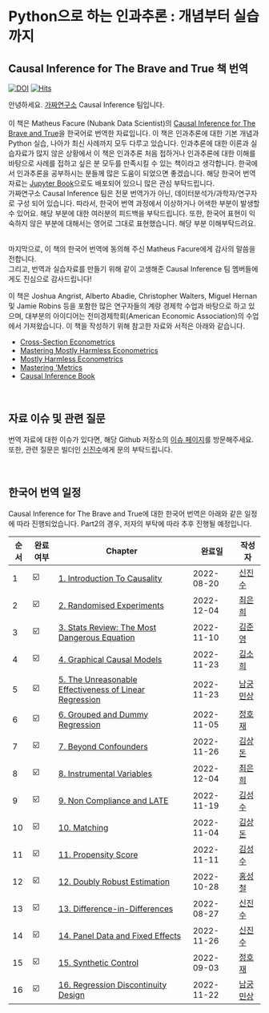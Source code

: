 # Python으로 하는 인과추론 : 개념부터 실습까지

## Causal Inference for The Brave and True 책 번역 
[![DOI](https://zenodo.org/badge/255903310.svg)](https://zenodo.org/badge/latestdoi/255903310)
[![Hits](https://hits.seeyoufarm.com/api/count/incr/badge.svg?url=https%3A%2F%2Fgithub.com%2FCausalInferenceLab%2FCausal-Inference-with-Python&count_bg=%2379C83D&title_bg=%23555555&icon=&icon_color=%23E7E7E7&title=hits&edge_flat=false)](https://hits.seeyoufarm.com)

안녕하세요. [가짜연구소](https://pseudo-lab.com/) Causal Inference 팀입니다.   
<br> 
이 책은 Matheus Facure (Nubank Data Scientist)의 [Causal Inference for The Brave and True](https://matheusfacure.github.io/python-causality-handbook/landing-page.html)을 한국어로 번역한 자료입니다. 이 책은 인과추론에 대한 기본 개념과 Python 실습, 나아가 최신 사례까지 모두 다루고 있습니다. 인과추론에 대한 이론과 실습자료가 많지 않은 상황에서 이 책은 인과추론 처음 접하거나 인과추론에 대한 이해를 바탕으로 사례를 접하고 싶은 분 모두를 만족시킬 수 있는 책이라고 생각합니다. 한국에서 인과추론을 공부하시는 분들께 많은 도움이 되었으면 좋겠습니다. 해당 한국어 번역 자료는 [Jupyter Book](https://causalinferencelab.github.io/Causal-Inference-with-Python/landing-page.html)으로도 배포되어 있으니 많은 관심 부탁드립니다.
<br>
가짜연구소 Causal Inference 팀은 전문 번역가가 아닌, 데이터분석가/과학자/연구자로 구성 되어 있습니다. 따라서, 한국어 번역 과정에서 이상하거나 어색한 부분이 발생할 수 있어요. 해당 부분에 대한 여러분의 피드백을 부탁드립니다. 또한, 한국어 표현이 익숙하지 않은 부분에 대해서는 영어로 그대로 표현했습니다. 해당 부분 이해부탁드려요. 

<br>
마지막으로, 이 책의 한국어 번역에 동의해 주신 Matheus Facure에게 감사의 말씀을 전합니다.<br>
그리고, 번역과 실습자료를 만들기 위해 같이 고생해준 Causal Inference 팀 멤버들에게도 진심으로 감사드립니다!   


<br>



이 책은 Joshua Angrist, Alberto Abadie, Christopher Walters, Miguel Hernan 및 Jamie Robins 등을 포함한 많은 연구자들의 계량 경제학 수업과 바탕으로 하고 있으며, 대부분의 아이디어는 전미경제학회(American Economic Association)의 수업에서 가져왔습니다. 이 책을 작성하기 위해 참고한 자료와 서적은 아래와 같습니다.   

* [Cross-Section Econometrics](https://www.aeaweb.org/conference/cont-ed/2017-webcasts)
* [Mastering Mostly Harmless Econometrics](https://www.aeaweb.org/conference/cont-ed/2020-webcasts)
* [Mostly Harmless Econometrics](https://www.mostlyharmlesseconometrics.com/)
* [Mastering 'Metrics](https://www.masteringmetrics.com/)
* [Causal Inference Book](https://www.hsph.harvard.edu/miguel-hernan/causal-inference-book/)

<br>

## 자료 이슈 및 관련 질문
번역 자료에 대한 이슈가 있다면, 해당 Github 저장소의 [이슈 페이지](https://github.com/CausalInferenceLab/Causal-Inference-with-Python/issues)를 방문해주세요. 또한, 관련 질문은 빌더인 [신진수](https://github.com/jsshin2022)에게 문의 부탁드립니다.

<br>

## 한국어 번역 일정 

Causal Inference for The Brave and True에 대한 한국어 번역은 아래와 같은 일정에 따라 진행되었습니다.
Part2의 경우, 저자의 부탁에 따라 추후 진행될 예정입니다.

| 순서 | 완료여부 | Chapter | 완료일 | 작성자 |
| ------ | -- |----------- |------|------|
| 1 | ☑️ | [1. Introduction To Causality](https://github.com/CausalInferenceLab/Causal-Inference-with-Python/blob/main/causal-inference-for-the-brave-and-true/01-Introduction-To-Causality.ipynb) | 2022-08-20 | [신진수](https://github.com/jsshin2022)
| 2 | ☑️ | [2. Randomised Experiments](https://github.com/CausalInferenceLab/Causal-Inference-with-Python/blob/main/causal-inference-for-the-brave-and-true/02-Randomised-Experiments.ipynb) | 2022-12-04 | [최은희](https://github.com/EunHuiChoi) |
| 3 | ☑️ | [3. Stats Review: The Most Dangerous Equation](https://github.com/CausalInferenceLab/Causal-Inference-with-Python/blob/main/causal-inference-for-the-brave-and-true/03-Stats-Review-The-Most-Dangerous-Equation.ipynb) | 2022-11-10 | [김준영](https://github.com/CptAswadu) |
| 4 | ☑️ | [4. Graphical Causal Models](https://github.com/CausalInferenceLab/Causal-Inference-with-Python/blob/main/causal-inference-for-the-brave-and-true/04-Graphical-Causal-Models.ipynb) | 2022-11-23 | [김소희](https://github.com/soheekim911) |
| 5 | ☑️ | [5. The Unreasonable Effectiveness of Linear Regression](https://github.com/CausalInferenceLab/Causal-Inference-with-Python/blob/main/causal-inference-for-the-brave-and-true/05-The-Unreasonable-Effectiveness-of-Linear-Regression.ipynb) | 2022-11-23 | [남궁민상](https://github.com/wholmesian) |
| 6 | ☑️ | [6. Grouped and Dummy Regression](https://github.com/CausalInferenceLab/Causal-Inference-with-Python/blob/main/causal-inference-for-the-brave-and-true/06-Grouped-and-Dummy-Regression.ipynb) | 2022-11-05 | [정호재](https://github.com/wjdghwo) |
| 7 | ☑️  | [7. Beyond Confounders](https://github.com/CausalInferenceLab/Causal-Inference-with-Python/blob/main/causal-inference-for-the-brave-and-true/07-Beyond-Confounders.ipynb) | 2022-11-26 | [김상돈](https://github.com/SANGDONKIM) |
| 8 | ☑️ | [8. Instrumental Variables](https://github.com/CausalInferenceLab/Causal-Inference-with-Python/blob/main/causal-inference-for-the-brave-and-true/08-Instrumental-variables.ipynb) | 2022-12-04 | [최은희](https://github.com/EunHuiChoi) |
| 9 | ☑️ | [9. Non Compliance and LATE](https://github.com/CausalInferenceLab/Causal-Inference-with-Python/blob/main/causal-inference-for-the-brave-and-true/09-Non-Compliance-and-LATE.ipynb) | 2022-11-19 | [김성수](https://github.com/fenzhantw) |
| 10 | ☑️ | [10. Matching](https://github.com/CausalInferenceLab/Causal-Inference-with-Python/blob/main/causal-inference-for-the-brave-and-true/10-Matching.ipynb) | 2022-11-04 | [김상돈](https://github.com/SANGDONKIM) 
| 11 | ☑️ | [11. Propensity Score](https://github.com/CausalInferenceLab/Causal-Inference-with-Python/blob/main/causal-inference-for-the-brave-and-true/11-Propensity%20Score.ipynb) | 2022-11-11 | [김성수](https://github.com/fenzhantw) |
| 12 | ☑️ | [12. Doubly Robust Estimation](https://github.com/CausalInferenceLab/Causal-Inference-with-Python/blob/main/causal-inference-for-the-brave-and-true/12-Doubly-Robust-Estimation.ipynb) | 2022-10-28 | [홍성철](https://github.com/chulhongsung) |
| 13 | ☑️ | [13. Difference-in-Differences](https://github.com/CausalInferenceLab/Causal-Inference-with-Python/blob/main/causal-inference-for-the-brave-and-true/13-Difference-in-Differences.ipynb) | 2022-08-27 | [신진수](https://github.com/jsshin2022) |
| 14 | ☑️ | [14. Panel Data and Fixed Effects](https://github.com/CausalInferenceLab/Causal-Inference-with-Python/blob/main/causal-inference-for-the-brave-and-true/14-Panel-Data-and-Fixed-Effects.ipynb) | 2022-11-26 | [신진수](https://github.com/jsshin2022) |
| 15 | ☑️ | [15. Synthetic Control](https://github.com/CausalInferenceLab/Causal-Inference-with-Python/blob/main/causal-inference-for-the-brave-and-true/15-Synthetic-Control.ipynb) | 2022-09-03 | [정호재](https://github.com/wjdghwo)
| 16 | ☑️ | [16. Regression Discontinuity Design](https://github.com/CausalInferenceLab/Causal-Inference-with-Python/blob/main/causal-inference-for-the-brave-and-true/16-Regression-Discontinuity-Design.ipynb) | 2022-11-22 | [남궁민상](https://github.com/wholmesian) |

<br>
